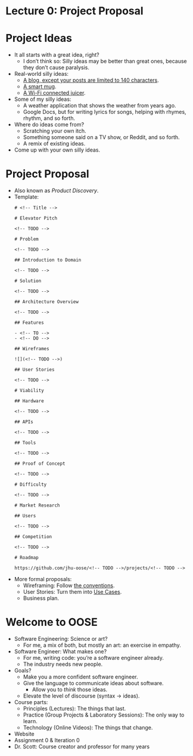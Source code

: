 # Lecture 0: Project Proposal

# Project Ideas

- It all starts with a great idea, right?
  - I don’t think so: Silly ideas may be better than great ones, because they don’t cause paralysis.
- Real-world silly ideas:
  - [A blog, except your posts are limited to 140 characters](https://twitter.com).
  - [A smart mug](https://ember.com).
  - [A Wi-Fi connected juicer](https://en.wikipedia.org/wiki/Juicero).
- Some of my silly ideas:
  - A weather application that shows the weather from years ago.
  - Google Docs, but for writing lyrics for songs, helping with rhymes, rhythm, and so forth.
- Where do ideas come from?
  - Scratching your own itch.
  - Something someone said on a TV show, or Reddit, and so forth.
  - A remix of existing ideas.
- Come up with your own silly ideas.

# Project Proposal

- Also known as *Product Discovery*.
- Template:
  ```
  # <!-- Title -->

  # Elevator Pitch

  <!-- TODO -->

  # Problem

  <!-- TODO -->

  ## Introduction to Domain

  <!-- TODO -->

  # Solution

  <!-- TODO -->

  ## Architecture Overview

  <!-- TODO -->

  ## Features

  - <!-- TO -->
  - <!-- DO -->

  ## Wireframes

  ![](<!-- TODO -->)

  ## User Stories

  <!-- TODO -->

  # Viability

  ## Hardware

  <!-- TODO -->

  ## APIs

  <!-- TODO -->

  ## Tools

  <!-- TODO -->

  ## Proof of Concept

  <!-- TODO -->

  # Difficulty

  <!-- TODO -->

  # Market Research

  ## Users

  <!-- TODO -->

  ## Competition

  <!-- TODO -->

  # Roadmap

  https://github.com/jhu-oose/<!-- TODO -->/projects/<!-- TODO -->
  ```
- More formal proposals:
  - Wireframing: Follow [the conventions](https://www.usability.gov/how-to-and-tools/methods/wireframing.html).
  - User Stories: Turn them into [Use Cases](https://www.seguetech.com/user-stories-vs-use-cases-pros-cons-agile-development/).
  - Business plan.

# Welcome to OOSE

- Software Engineering: Science or art?
  - For me, a mix of both, but mostly an art: an exercise in empathy.
- Software Engineer: What makes one?
  - For me, writing code: you’re a software engineer already.
  - The industry needs new people.
- Goals?
  - Make you a more confident software engineer.
  - Give the language to communicate ideas about software.
    - Allow you to _think_ those ideas.
  - Elevate the level of discourse (syntax → ideas).
- Course parts:
  - Principles (Lectures): The things that last.
  - Practice (Group Projects & Laboratory Sessions): The only way to learn.
  - Technology (Online Videos): The things that change.
- Website
- Assignment 0 & Iteration 0
- Dr. Scott: Course creator and professor for many years
